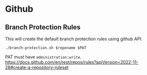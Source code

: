 # Github

## Branch Protection Rules

This will create the default branch protection rules using github API.

```
./branch-protection.sh $reponame $PAT
```

PAT must have `administration:write`. https://docs.github.com/en/rest/repos/rules?apiVersion=2022-11-28#create-a-repository-ruleset
